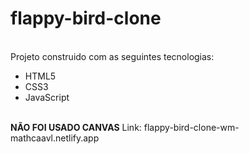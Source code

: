 # flappy-bird-clone
<br>
Projeto construido com as seguintes tecnologias: 
<br>
<ul>
  <li>HTML5</li>
  <li>CSS3</li>
  <li>JavaScript</li>
</ul>
<br>
<strong>NÃO FOI USADO CANVAS</strong>
Link: flappy-bird-clone-wm-mathcaavl.netlify.app
